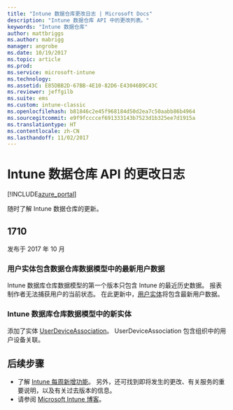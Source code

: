 ```yaml
---
title: "Intune 数据仓库更改日志 | Microsoft Docs"
description: "Intune 数据仓库 API 中的更改列表。"
keywords: "Intune 数据仓库"
author: mattbriggs
ms.author: mabrigg
manager: angrobe
ms.date: 10/19/2017
ms.topic: article
ms.prod: 
ms.service: microsoft-intune
ms.technology: 
ms.assetid: E85DBB2D-67BB-4E10-82D6-E43046B9C43C
ms.reviewer: jeffgilb
ms.suite: ems
ms.custom: intune-classic
ms.openlocfilehash: b81846c2e45f968184d50d2ea7c50aabb86b4964
ms.sourcegitcommit: e9f9fccccef691333143b7523d1b325ee7d1915a
ms.translationtype: HT
ms.contentlocale: zh-CN
ms.lasthandoff: 11/02/2017
---
```

# <a name="change-log-for-the-intune-data-warehouse-api"></a>Intune 数据仓库 API 的更改日志

[!INCLUDE[azure_portal](./includes/azure_portal.md)]

随时了解 Intune 数据仓库的更新。

## <a name="1710"></a>1710
发布于 2017 年 10 月

### <a name="user-entity-contains-latest-user-data-in-data-warehouse-data-model----1544273---"></a>用户实体包含数据仓库数据模型中的最新用户数据 <!-- 1544273 -->

Intune 数据库仓库数据模型的第一个版本只包含 Intune 的最近历史数据。 报表制作者无法捕获用户的当前状态。 在此更新中，[用户实体](reports-ref-user.md)将包含最新用户数据。

### <a name="new-entity-in-the-in-data-warehouse-data-model----1479526---"></a>Intune 数据库仓库数据模型中的新实体 <!-- 1479526 -->

添加了实体 [UserDeviceAssociation](reports-ref-user-device.md)。 UserDeviceAssociation 包含组织中的用户设备关联。

## <a name="next-steps"></a>后续步骤
 - 了解 [Intune 每周新增功能](whats-new.md)。 另外，还可找到即将发生的更改、有关服务的重要说明，以及有关过去版本的信息。 
 - 请参阅 [Microsoft Intune 博客](http://go.microsoft.com/fwlink/?LinkID=273882)。